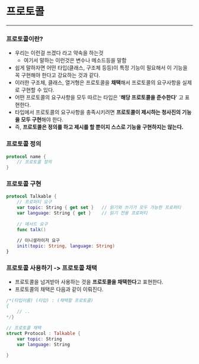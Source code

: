 # 프로토콜

---

### 프로토콜이란?

- 우리는 이런걸 쓰겠다 라고 약속을 하는것
    - 여기서 말하는 이런것은 변수나 메소드등을 말함
- 쉽게 말하자면 어떤 타입(클래스, 구조체 등등)이 특정 기능이 필요해서 이 기능을 꼭 구현해야 한다고 강요하는 것과 같다.
- 이러한 구조체, 클래스, 열거형은 프로토콜을 **채택**해서 프로토콜의 요구사항을 실제로 구현할 수 있다.
- 어떤 프로토콜의 요구사항을 모두 따르는 타입은 '**해당 프로토콜을 준수한다**' 고 표현한다.
- 타입에서 프로토콜의 요구사항을 충족시키려면 **프로토콜이 제시하는 청사진의 기능을 모두 구현**해야 한다.
- 즉, **프로토콜은 정의를 하고 제시를 할 뿐이지 스스로 기능을 구현하지는 않는다.**

### 프로토콜 정의

```swift
protocol name {
    // 프로토콜 정의
}
```

### 프로토콜 구현

```swift
protocol Talkable {
    // 프로퍼티 요구
    var topic: String { get set }	// 읽기와 쓰기가 모두 가능한 프로퍼티
    var language: String { get }	// 읽기 전용 프로퍼티
    
    // 메서드 요구
    func talk()
    
    // 이니셜라이저 요구
    init(topic: String, language: String)
}
```

### **프로토콜 사용하기 -> 프로토콜 채택**

- 프로토콜을 넘겨받아 사용하는 것을 **프로토콜을 채택한다**고 표현한다.
- 프로토콜의 채택은 다음과 같이 이뤄진다.

```swift
/*(타입이름) (타입) : (채택할 프로토콜)
{
	// ..
*/}

// 프로토콜 채택
struct Protocol : Talkable {
    var topic: String
    var language: String
    
}
```